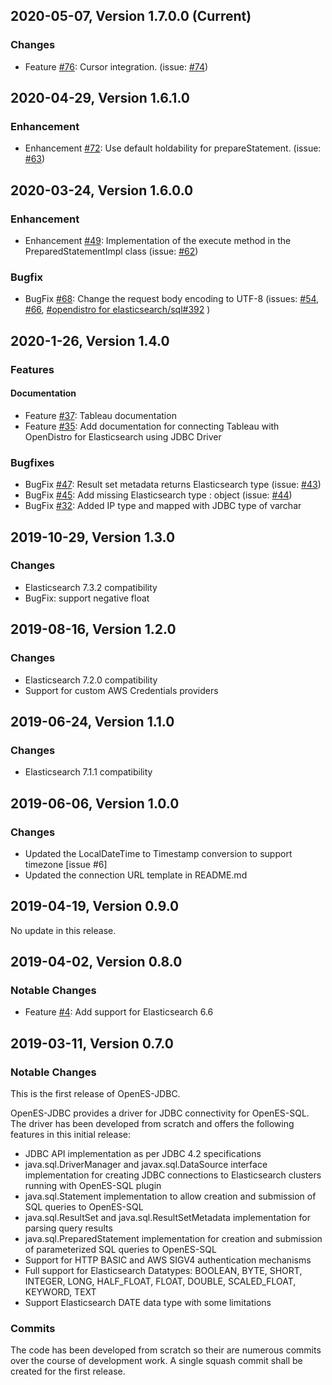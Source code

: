 ## 2020-05-07, Version 1.7.0.0 (Current)
### Changes
* Feature [#76](https://github.com/opendistro-for-elasticsearch/sql-jdbc/pull/76): Cursor integration. (issue: [#74](https://github.com/opendistro-for-elasticsearch/sql-jdbc/issues/74))

## 2020-04-29, Version 1.6.1.0
### Enhancement
* Enhancement [#72](https://github.com/opendistro-for-elasticsearch/sql-jdbc/pull/72): Use default holdability for prepareStatement. (issue: [#63](https://github.com/opendistro-for-elasticsearch/sql-jdbc/issues/63))

## 2020-03-24, Version 1.6.0.0
### Enhancement
* Enhancement [#49](https://github.com/opendistro-for-elasticsearch/sql-jdbc/pull/49): Implementation of the execute method in the PreparedStatementImpl class (issue: [#62](https://github.com/opendistro-for-elasticsearch/sql-jdbc/issues/62))

### Bugfix
* BugFix [#68](https://github.com/opendistro-for-elasticsearch/sql-jdbc/pull/68): Change the request body encoding to UTF-8 (issues: [#54](https://github.com/opendistro-for-elasticsearch/sql-jdbc/issues/54), [#66](https://github.com/opendistro-for-elasticsearch/sql-jdbc/issues/66), [#opendistro for elasticsearch/sql#392](https://github.com/opendistro-for-elasticsearch/sql/issues/392) )

## 2020-1-26, Version 1.4.0

### Features

#### Documentation
* Feature [#37](https://github.com/opendistro-for-elasticsearch/sql-jdbc/pull/37): Tableau documentation
* Feature [#35](https://github.com/opendistro-for-elasticsearch/sql-jdbc/pull/35): Add documentation for connecting Tableau with OpenDistro for Elasticsearch using JDBC Driver

### Bugfixes
* BugFix [#47](https://github.com/opendistro-for-elasticsearch/sql-jdbc/pull/47): Result set metadata returns Elasticsearch type (issue: [#43](https://github.com/opendistro-for-elasticsearch/sql-jdbc/issues/43))
* BugFix [#45](https://github.com/opendistro-for-elasticsearch/sql-jdbc/pull/45): Add missing Elasticsearch type : object (issue: [#44](https://github.com/opendistro-for-elasticsearch/sql-jdbc/issues/43))
* BugFix [#32](https://github.com/opendistro-for-elasticsearch/sql-jdbc/pull/32): Added IP type and mapped with JDBC type of varchar

## 2019-10-29, Version 1.3.0

### Changes

* Elasticsearch 7.3.2 compatibility
* BugFix: support negative float

## 2019-08-16, Version 1.2.0

### Changes

* Elasticsearch 7.2.0 compatibility
* Support for custom AWS Credentials providers

## 2019-06-24, Version 1.1.0 

### Changes

* Elasticsearch 7.1.1 compatibility

## 2019-06-06, Version 1.0.0

### Changes

* Updated the LocalDateTime to Timestamp conversion to support timezone [issue #6]
* Updated the connection URL template in README.md

## 2019-04-19, Version 0.9.0

No update in this release.


## 2019-04-02, Version 0.8.0

### Notable Changes

* Feature [#4](https://github.com/opendistro-for-elasticsearch/sql-jdbc/issues/4): Add support for Elasticsearch 6.6


## 2019-03-11, Version 0.7.0

### Notable Changes

This is the first release of OpenES-JDBC.

OpenES-JDBC provides a driver for JDBC connectivity for OpenES-SQL. The driver has been developed from scratch and offers the following features in this initial release:

* JDBC API implementation as per JDBC 4.2 specifications
* java.sql.DriverManager and javax.sql.DataSource interface implementation for creating JDBC connections to Elasticsearch clusters running with OpenES-SQL plugin
* java.sql.Statement implementation to allow creation and submission of SQL queries to OpenES-SQL
* java.sql.ResultSet and java.sql.ResultSetMetadata implementation for parsing query results
* java.sql.PreparedStatement implementation for creation and submission of parameterized SQL queries to OpenES-SQL
* Support for HTTP BASIC and AWS SIGV4 authentication mechanisms
* Full support for Elasticsearch Datatypes: BOOLEAN, BYTE, SHORT, INTEGER, LONG, HALF_FLOAT, FLOAT, DOUBLE, SCALED_FLOAT, KEYWORD, TEXT
* Support Elasticsearch DATE data type with some limitations


### Commits
The code has been developed from scratch so their are numerous commits over the course of development work. 
A single squash commit shall be created for the first release.
